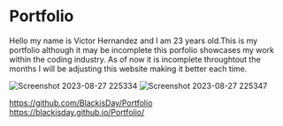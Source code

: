 # Portfolio
Hello my name is Victor Hernandez and I am 23 years old.This is my portfolio although it may be incomplete this porfolio showcases my work within the coding industry. As of now it is incomplete throughtout the months I will be adjusting this website making it better each time.

![Screenshot 2023-08-27 225334](https://github.com/BlackisDay/Portfolio/assets/141363547/15e37235-c52d-4e10-a28b-11340cd15b15)
![Screenshot 2023-08-27 225347](https://github.com/BlackisDay/Portfolio/assets/141363547/78290ab9-4504-467b-8c4d-6a6c0fc22f87)

https://github.com/BlackisDay/Portfolio
https://blackisday.github.io/Portfolio/
